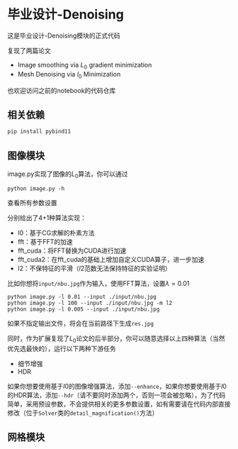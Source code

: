 # 毕业设计-Denoising
这是毕业设计-Denoising模块的正式代码

复现了两篇论文

 - Image smoothing via $L_0$ gradient minimization
 - Mesh Denoising via $l_0$ Minimization


也欢迎访问之前的notebook的代码仓库

## 相关依赖
```bash
pip install pybind11
```

## 图像模块

 image.py实现了图像的$L_0$算法，你可以通过
```
python image.py -h
```

 查看所有参数设置

 分别给出了4+1种算法实现：
 - l0：基于CG求解的朴素方法
 - fft：基于FFT的加速
 - fft_cuda：将FFT替换为CUDA进行加速
 - fft_cuda2：在fft_cuda的基础上增加自定义CUDA算子，进一步加速
 - l2：不保特征的平滑（$l2$范数无法保持特征的实验证明）

 比如你想将`input/nbu.jpg`作为输入，使用FFT算法，设置$\lambda=0.01$
 ```
 python image.py -l 0.01 --input ./input/nbu.jpg
 python image.py -l 100 --input ./input/nbu.jpg -m l2
 python image.py -l 0.005 --input ./input/nbu.jpg
 ```
 如果不指定输出文件，将会在当前路径下生成`res.jpg`

 同时，作为扩展复现了$L_0$论文的后半部分，你可以随意选择以上四种算法（当然优先选最快的），运行以下两种下游任务

  - 细节增强
  - HDR

 如果你想要使用基于$l0$的图像增强算法，添加`--enhance`，如果你想要使用基于$l0$的HDR算法，添加`--hdr`（请不要同时添加两个，否则一项会被忽略），为了代码简单，采用预设参数，不会提供相关的更多参数设置，如有需要请在代码内部直接修改（位于`Solver`类的`detail_magnification()`方法）

## 网格模块